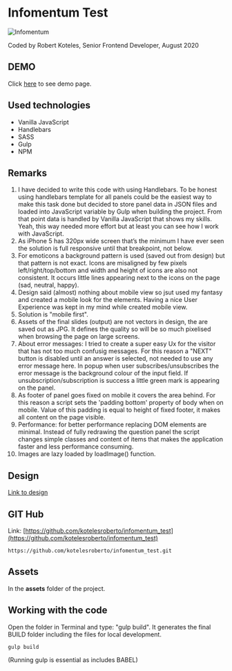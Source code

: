 
# Infomentum Test


![Infomentum](https://www.infomentum.com/hs-fs/hubfs/CLEAN-images/logos/Infomentum_logo_with_strapline_white.png)

Coded by Robert Koteles, Senior Frontend Developer, August 2020


## DEMO
Click [here](http://domainforssl.hu/portfolio/robertkoteles/solutions/infomentum/?debug=true) to see demo page.

## Used technologies

 - Vanilla JavaScript
 - Handlebars
 - SASS
 - Gulp
 - NPM

## Remarks
1. I have decided to write this code with using Handlebars. To be honest using handlebars template for all panels could be the easiest way to make this task done but decided to store panel data in JSON files and loaded into JavaScript variable by Gulp when building the project. From that point data is handled by Vanilla JavaScript that shows my skills. Yeah, this way needed more effort but at least you can see how I work with JavaScript.
2. As iPhone 5 has 320px wide screen that’s the minimum I have ever seen the solution is full responsive until that breakpoint, not below.
3. For emoticons a background pattern is used (saved out from design) but that pattern is not exact. Icons are misaligned by few pixels left/right/top/bottom and width and height of icons are also not consistent. It occurs little lines appearing next to the icons on the page (sad, neutral, happy).
4. Design said (almost) nothing about mobile view so jsut used my fantasy and created a mobile look for the elements. Having a nice User Experience was kept in my mind while created mobile view.
5. Solution is "mobile first".
6. Assets of the final slides (output) are not vectors in design, the are saved out as JPG. It defines the quality so will be so much pixelised when browsing the page on large screens.
7. About error messages: I tried to create a super easy Ux for the visitor that has not too much confusig messages. For this reason a "NEXT" button is disabled until an answer is selected, not needed to use any error message here. In popup when user subscribes/unsubscribes the error message is the background colour of the input field. If unsubscription/subscription is success a little green mark is appearing on the panel.
8. As footer of panel goes fixed on mobile it covers the area behind. For this reason a script sets the 'padding bottom' property of body when on mobile. Value of this padding is equal to height of fixed footer, it makes all content on the page visible.
9. Performance: for better performance replacing DOM elements are minimal. Instead of fully redrawing the question panel the script changes simple classes and content of items that makes the application faster and less performance consuming.
10. Images are lazy loaded by loadImage() function.

## Design

[Link to design](https://www.figma.com/file/PYPKPwgbir0GxxxKfPDz7tke/Infomentum---Test?node-id=0:1)

## GIT Hub

Link:
[https://github.com/kotelesroberto/infomentum_test](https://github.com/kotelesroberto/infomentum_test)
```
https://github.com/kotelesroberto/infomentum_test.git
```

## Assets

In the **assets** folder of the project.

## Working with the code

Open the folder in Terminal and type: "gulp build". It generates the final BUILD folder including the files for local development.

```
gulp build
```

(Running gulp is essential as includes BABEL)